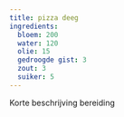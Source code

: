 ```yaml
---
title: pizza deeg
ingredients:
  bloem: 200
  water: 120
  olie: 15
  gedroogde gist: 3
  zout: 3
  suiker: 5
---
```

Korte beschrijving bereiding
